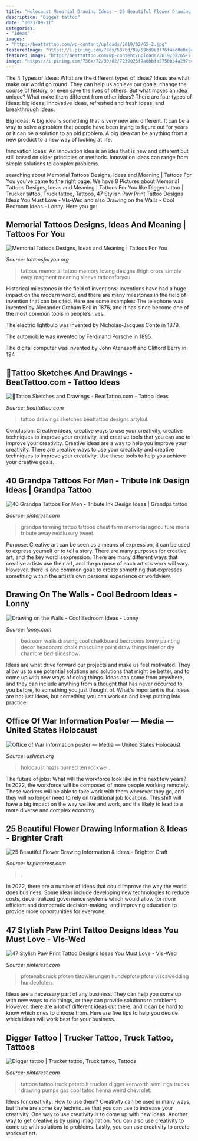 ```yaml
---
title: "Holocaust Memorial Drawing Ideas ~ 25 Beautiful Flower Drawing Information &amp; Ideas"
description: "Digger tattoo"
date: "2023-09-11"
categories:
- "ideas"
images:
- "http://beattattoo.com/wp-content/uploads/2019/02/65-2.jpg"
featuredImage: "https://i.pinimg.com/736x/59/bd/9e/59bd9e3f76f4ad0e8e0c28f9e4a91d8a--farm-tattoo-grandpa-tattoo.jpg"
featured_image: "http://beattattoo.com/wp-content/uploads/2019/02/65-2.jpg"
image: "https://i.pinimg.com/736x/72/39/02/7239025f7a0bbfa5750bb4a297c4172b.jpg"
---
```



The 4 Types of Ideas: What are the different types of ideas?
Ideas are what make our world go round. They can help us achieve our goals, change the course of history, or even save the lives of others. But what makes an idea unique? What make them different from other ideas?
There are four types of ideas: big ideas, innovative ideas, refreshed and fresh ideas, and breakthrough ideas.

Big Ideas: A big idea is something that is very new and different. It can be a way to solve a problem that people have been trying to figure out for years or it can be a solution to an old problem. A big idea can be anything from a new product to a new way of looking at life.

Innovation Ideas: An innovation idea is an idea that is new and different but still based on older principles or methods. Innovation ideas can range from simple solutions to complex problems.

	

		
searching about Memorial Tattoos Designs, Ideas and Meaning | Tattoos For You you've came to the right page. We have 8 Pictures about Memorial Tattoos Designs, Ideas and Meaning | Tattoos For You like Digger tattoo | Trucker tattoo, Truck tattoo, Tattoos, 47 Stylish Paw Print Tattoo Designs Ideas You Must Love - VIs-Wed and also Drawing on the Walls - Cool Bedroom Ideas - Lonny. Here you go:
		
    
## Memorial Tattoos Designs, Ideas And Meaning | Tattoos For You

<img loading=lazy src="http://www.tattoosforyou.org/wp-content/uploads/2013/09/Loving-Memory-Tattoos.jpg" onerror="this.onerror=null;this.src='https://tse2.mm.bing.net/th?id=OIP.sDyZq0Dw7mqZggvkAurGLQHaMZ&amp;pid=15.1';" alt="Memorial Tattoos Designs, Ideas and Meaning | Tattoos For You">

_Source: tattoosforyou.org_

>tattoos memorial tattoo memory loving designs thigh cross simple easy magment meaning sleeve tattoosforyou. 

	

Historical milestones in the field of inventions:
Inventions have had a huge impact on the modern world, and there are many milestones in the field of invention that can be cited. Here are some examples:
The telephone was invented by Alexander Graham Bell in 1876, and it has since become one of the most common tools in people’s lives.

The electric lightbulb was invented by Nicholas-Jacques Conte in 1879.

The automobile was invented by Ferdinand Porsche in 1895. 

The digital computer was invented by John Atanasoff and Clifford Berry in 194
    
## 🚨Tattoo Sketches And Drawings - BeatTattoo.com - Tattoo Ideas

<img loading=lazy src="http://beattattoo.com/wp-content/uploads/2019/02/65-2.jpg" onerror="this.onerror=null;this.src='https://tse2.mm.bing.net/th?id=OIP.jGs0i4xOq4EoEtrQyNLQuwHaIV&amp;pid=15.1';" alt="🚨Tattoo Sketches and Drawings - BeatTattoo.com - Tattoo Ideas">

_Source: beattattoo.com_

>tattoo drawings sketches beattattoo designs artykuł. 

	

Conclusion: Creative ideas, creative ways to use your creativity, creative techniques to improve your creativity, and creative tools that you can use to improve your creativity.
Creative ideas are a way to help you improve your creativity. There are creative ways to use your creativity and creative techniques to improve your creativity. Use these tools to help you achieve your creative goals.

    
## 40 Grandpa Tattoos For Men - Tribute Ink Design Ideas | Grandpa Tattoo

<img loading=lazy src="https://i.pinimg.com/736x/59/bd/9e/59bd9e3f76f4ad0e8e0c28f9e4a91d8a--farm-tattoo-grandpa-tattoo.jpg" onerror="this.onerror=null;this.src='https://tse2.mm.bing.net/th?id=OIP.71ST09E4E_64V2ySeoHmrQHaHa&amp;pid=15.1';" alt="40 Grandpa Tattoos For Men - Tribute Ink Design Ideas | Grandpa tattoo">

_Source: pinterest.com_

>grandpa farming tattoo tattoos chest farm memorial agriculture mens tribute away nextluxury tweet. 

	

Purpose:
Creative art can be seen as a means of expression, it can be used to express yourself or to tell a story. There are many purposes for creative art, and the key word isexpression. There are many different ways that creative artists use their art, and the purpose of each artist’s work will vary. However, there is one common goal: to create something that expresses something within the artist’s own personal experience or worldview.

    
## Drawing On The Walls - Cool Bedroom Ideas - Lonny

<img loading=lazy src="http://www1.pictures.lonny.com/lo/S6Ah2GgsaSrx.jpg" onerror="this.onerror=null;this.src='https://tse2.mm.bing.net/th?id=OIP.hDymk0W-uNpqgIPKvFS_EQHaJP&amp;pid=15.1';" alt="Drawing on the Walls - Cool Bedroom Ideas - Lonny">

_Source: lonny.com_

>bedroom walls drawing cool chalkboard bedrooms lonny painting decor headboard chalk masculine paint draw things interior diy chambre bed slideshow. 

	

Ideas are what drive forward our projects and make us feel motivated. They allow us to see potential solutions and solutions that might be better, and to come up with new ways of doing things. Ideas can come from anywhere, and they can include anything from a thought that has never occurred to you before, to something you just thought of. What's important is that ideas are not just ideas, but something you can work on and keep putting into practice.

    
## Office Of War Information Poster — Media — United States Holocaust

<img loading=lazy src="https://www.ushmm.org/m/img/N08465-500x700.jpg" onerror="this.onerror=null;this.src='https://tse2.mm.bing.net/th?id=OIP.oiew_MPWknkerUE4wMnT_AHaKX&amp;pid=15.1';" alt="Office of War Information poster — Media — United States Holocaust">

_Source: ushmm.org_

>holocaust nazis burned ten rockwell. 

	

The future of jobs: What will the workforce look like in the next few years?
In 2022, the workforce will be composed of more people working remotely. These workers will be able to take work with them wherever they go, and they will no longer need to rely on traditional job locations. This shift will have a big impact on the way we live and work, and it's likely to lead to a more diverse and complex economy.

    
## 25 Beautiful Flower Drawing Information &amp; Ideas - Brighter Craft

<img loading=lazy src="https://i.pinimg.com/736x/72/39/02/7239025f7a0bbfa5750bb4a297c4172b.jpg" onerror="this.onerror=null;this.src='https://tse3.mm.bing.net/th?id=OIP.hnWzzb5d6ghVff2RtOyY_wHaKe&amp;pid=15.1';" alt="25 Beautiful Flower Drawing Information &amp; Ideas - Brighter Craft">

_Source: br.pinterest.com_

>. 

	

In 2022, there are a number of ideas that could improve the way the world does business. Some ideas include developing new technologies to reduce costs, decentralized governance systems which would allow for more efficient and democratic decision-making, and improving education to provide more opportunities for everyone.

    
## 47 Stylish Paw Print Tattoo Designs Ideas You Must Love - VIs-Wed

<img loading=lazy src="https://i.pinimg.com/736x/a8/a0/02/a8a002aff038a4e381ff63bd9bc1645a.jpg" onerror="this.onerror=null;this.src='https://tse1.mm.bing.net/th?id=OIP.U-p4qcsUam-1ygVmmZL5TwHaJ3&amp;pid=15.1';" alt="47 Stylish Paw Print Tattoo Designs Ideas You Must Love - VIs-Wed">

_Source: pinterest.com_

>pfotenabdruck pfoten tätowierungen hundepfote pfote viscawedding hundepfoten. 

	

Ideas are a necessary part of any business. They can help you come up with new ways to do things, or they can provide solutions to problems. However, there are a lot of different ideas out there, and it can be hard to know which ones to choose from. Here are five tips to help you decide which ideas will work best for your business.

    
## Digger Tattoo | Trucker Tattoo, Truck Tattoo, Tattoos

<img loading=lazy src="https://i.pinimg.com/736x/23/a1/c1/23a1c19e8d3ed6582e863109b14e5825.jpg" onerror="this.onerror=null;this.src='https://tse4.mm.bing.net/th?id=OIP.GuOXQ0MZlD1e8dUzzfgDywHaJ6&amp;pid=15.1';" alt="Digger tattoo | Trucker tattoo, Truck tattoo, Tattoos">

_Source: pinterest.com_

>tattoos tattoo truck peterbilt trucker digger kenworth semi rigs trucks drawing pumps gas cool tatoo henna weird chevrolet. 

	

Ideas for creativity: How to use them?
Creativity can be used in many ways, but there are some key techniques that you can use to increase your creativity. One way to use creativity is to come up with new ideas. Another way to get creative is by using imagination. You can also use creativity to come up with solutions to problems. Lastly, you can use creativity to create works of art.


